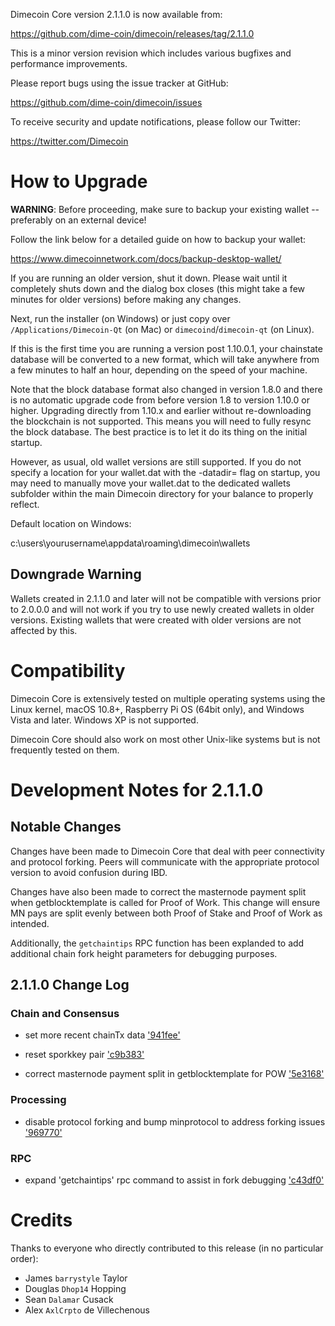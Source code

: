 Dimecoin Core version 2.1.1.0 is now available from:

  <https://github.com/dime-coin/dimecoin/releases/tag/2.1.1.0>

This is a minor version revision which includes various bugfixes and performance improvements.

Please report bugs using the issue tracker at GitHub:

  <https://github.com/dime-coin/dimecoin/issues>

To receive security and update notifications, please follow our Twitter:

  <https://twitter.com/Dimecoin>

**How to Upgrade**
==============

**WARNING**: Before proceeding, make sure to backup your existing wallet -- preferably on an external device!

Follow the link below for a detailed guide on how to backup your wallet: 

  <https://www.dimecoinnetwork.com/docs/backup-desktop-wallet/>

If you are running an older version, shut it down. Please wait until it completely shuts down and the dialog box closes (this might take a few minutes for older versions) before making any changes. 

Next, run the installer (on Windows) or just copy over `/Applications/Dimecoin-Qt` (on Mac)
or `dimecoind`/`dimecoin-qt` (on Linux).

If this is the first time you are running a version post 1.10.0.1, your chainstate database will be converted to a new format, which will take anywhere from a few minutes to half an hour, depending on the speed of your machine. 

Note that the block database format also changed in version 1.8.0 and there is no automatic upgrade code from before version 1.8 to version 1.10.0 or higher. Upgrading directly from 1.10.x and earlier without re-downloading the blockchain is not supported. This means you will need to fully resync the block database. The best practice is to let it do its thing on the initial startup. 

However, as usual, old wallet versions are still supported. If you do not specify a location for your wallet.dat with the -datadir= flag on startup, you may need to manually move your wallet.dat to the dedicated wallets subfolder within the main Dimecoin directory for your balance to properly reflect.

Default location on Windows:

c:\users\yourusername\appdata\roaming\dimecoin\wallets

**Downgrade Warning**
-------------------

Wallets created in 2.1.1.0 and later will not be compatible with versions prior to 2.0.0.0 and will not work if you try to use newly created wallets in older versions. Existing wallets that were created with older versions are not affected by this. 

**Compatibility**
==============

Dimecoin Core is extensively tested on multiple operating systems using the Linux kernel, macOS 10.8+, Raspberry Pi OS (64bit only), 
and Windows Vista and later. Windows XP is not supported.

Dimecoin Core should also work on most other Unix-like systems but is not frequently tested on them.

Development Notes for 2.1.1.0
================

**Notable Changes**
---------------------

Changes have been made to Dimecoin Core that deal with peer connectivity and protocol forking. Peers will communicate with the appropriate protocol version to avoid confusion during IBD. 

Changes have also been made to correct the masternode payment split when getblocktemplate is called for Proof of Work. This change will ensure MN pays are split evenly between both Proof of Stake and Proof of Work as intended. 

Additionally, the `getchaintips` RPC function has been explanded to add additional chain fork height parameters for debugging purposes. 

2.1.1.0 Change Log
------------------

### Chain and Consensus

- set more recent chainTx data ['941fee'](https://github.com/dime-coin/dimecoin/commit/941f4ee0f9f7f37728deb03b846ca1d13426f33f)

- reset sporkkey pair ['c9b383'](https://github.com/dime-coin/dimecoin/commit/c9b3835ffeb8e2633161eda363b035e561908d16)

- correct masternode payment split in getblocktemplate for POW  ['5e3168'](https://github.com/dime-coin/dimecoin/commit/5e316859cb84215b65f786ca006ea56d1988a986)

### Processing

- disable protocol forking and bump minprotocol to address forking issues ['969770'](https://github.com/dime-coin/dimecoin/commit/969770616ddf8dc0e14c89c99cc73ddfc8c6f068)

### RPC

- expand 'getchaintips' rpc command to assist in fork debugging ['c43df0'](https://github.com/dime-coin/dimecoin/commit/c43df06907575a8ac6b9294ee944eab3f95e9cf8)

Credits
=======

Thanks to everyone who directly contributed to this release (in no particular order):

- James `barrystyle` Taylor
- Douglas `Dhop14` Hopping
- Sean `Dalamar` Cusack
- Alex `AxlCrpto` de Villechenous
